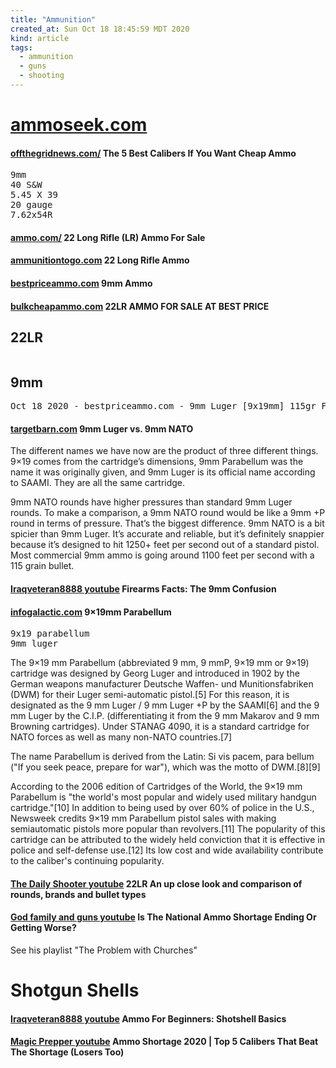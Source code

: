 ```yaml
---
title: "Ammunition"
created_at: Sun Oct 18 18:45:59 MDT 2020
kind: article
tags:
  - ammunition
  - guns
  - shooting
---
```

<h1>
  <a href="https://ammoseek.com/" target="_blank">ammoseek.com</a>
</h1>

<h4>
  <a href="https://www.offthegridnews.com/self-defense/the-5-best-calibers-if-you-want-cheap-ammo/" target="_blank">offthegridnews.com/</a>
  The 5 Best Calibers If You Want Cheap Ammo
</h4>
<pre>
9mm
40 S&W
5.45 X 39
20 gauge
7.62x54R
</pre>

<h4>
  <a href="https://ammo.com/rimfire/22-lr-ammo" target="_blank">ammo.com/</a>
  22 Long Rifle (LR) Ammo For Sale
</h4>
<h4>
  <a href="https://www.ammunitiontogo.com/index.php/cName/22-rimfirelr-mag-22-long-rifle" target="_blank">ammunitiontogo.com</a>
  22 Long Rifle Ammo
</h4>
<h4>
  <a href="https://www.bestpriceammo.com/9mm-ammo.html" target="_blank">bestpriceammo.com</a>
  9mm Ammo
</h4>
<h4>
  <a href="https://www.bulkcheapammo.com/rimfire-ammo/22-lr" target="_blank">bulkcheapammo.com</a>
  22LR AMMO FOR SALE AT BEST PRICE
</h4>
<h4>
  <a href="" target="_blank"></a>
</h4>
<h4>
  <a href="" target="_blank"></a>
</h4>

<h2>22LR</h2>
<pre>
</pre>

<h2>9mm</h2>
<pre>
Oct 18 2020 - bestpriceammo.com - 9mm Luger [9x19mm] 115gr FMJ Wolf Performance | 50rd Box - $30.99
</pre>

<h4>
  <a href="https://www.targetbarn.com/broad-side/9mm-luger-vs-9mm-nato/" target="_blank">targetbarn.com</a>
  9mm Luger vs. 9mm NATO
</h4>
The different names we have now are the product of three different
things. 9×19 comes from the cartridge’s dimensions, 9mm Parabellum
was the name it was originally given, and 9mm Luger is its official name
according to SAAMI. They are all the same cartridge.

9mm NATO rounds have higher pressures than standard 9mm Luger rounds. To
make a comparison, a 9mm NATO round would be like a 9mm +P round in terms
of pressure. That’s the biggest difference. 9mm NATO is a bit spicier
than 9mm Luger. It’s accurate and reliable, but it’s definitely
snappier because it’s designed to hit 1250+ feet per second out of a
standard pistol. Most commercial 9mm ammo is going around 1100 feet per
second with a 115 grain bullet.

<h4>
  <a href="https://www.youtube.com/watch?v=VpRmSzYJ27M" target="_blank">Iraqveteran8888 youtube</a>
  Firearms Facts: The 9mm Confusion
</h4>

<h4>
  <a href="https://infogalactic.com/info/9%C3%9719mm_Parabellum" target="_blank">infogalactic.com</a>
  9×19mm Parabellum
</h4>
<pre>
9x19 parabellum
9mm luger
</pre>
The 9×19 mm Parabellum (abbreviated 9 mm, 9 mmP, 9×19 mm or 9×19)
cartridge was designed by Georg Luger and introduced in 1902 by the
German weapons manufacturer Deutsche Waffen- und Munitionsfabriken
(DWM) for their Luger semi-automatic pistol.[5] For this reason, it is
designated as the 9 mm Luger / 9 mm Luger +P by the SAAMI[6] and the 9
mm Luger by the C.I.P. (differentiating it from the 9 mm Makarov and 9
mm Browning cartridges). Under STANAG 4090, it is a standard cartridge
for NATO forces as well as many non-NATO countries.[7]

The name Parabellum is derived from the Latin: Si vis pacem, para bellum
("If you seek peace, prepare for war"), which was the motto of DWM.[8][9]

According to the 2006 edition of Cartridges of the World, the 9×19 mm
Parabellum is "the world's most popular and widely used military handgun
cartridge."[10] In addition to being used by over 60% of police in the
U.S., Newsweek credits 9×19 mm Parabellum pistol sales with making
semiautomatic pistols more popular than revolvers.[11] The popularity of
this cartridge can be attributed to the widely held conviction that it
is effective in police and self-defense use.[12] Its low cost and wide
availability contribute to the caliber's continuing popularity.

<h4>
  <a href="https://www.youtube.com/watch?v=fN7Esl1EOGc" target="_blank">The Daily Shooter youtube</a>
  22LR An up close look and comparison of rounds, brands and bullet types
</h4>

<h4>
  <a href="https://www.youtube.com/watch?v=dCJQVNdTE5w" target="_blank">God family and guns youtube</a>
  Is The National Ammo Shortage Ending Or Getting Worse?
</h4>
See his playlist "The Problem with Churches"

<h1>Shotgun Shells</h1>
<h4>
  <a href="https://www.youtube.com/watch?v=X2eRC5G1cfM" target="_blank">Iraqveteran8888 youtube</a>
  Ammo For Beginners: Shotshell Basics
</h4>

<h4>
  <a href="https://www.youtube.com/watch?v=kyloqUah6vg" target="_blank">Magic Prepper youtube</a>
  Ammo Shortage 2020 | Top 5 Calibers That Beat The Shortage (Losers Too)
</h4>

<!--
html boilerplate fragments
<a href="" target="_blank"></a>
<a name=""></a>
<img src="" width="400px">
<ul>
  <li></li>
  <li><a href="" target="_blank"></a></li>
</ul>
<pre>
</pre>
<p style="margin-bottom: 2em;"></p>
<hr style="border: 0; height: 3px; background: #333; background-image: linear-gradient(to right, #ccc, #333, #ccc);">
<pre><code>
</code></pre>
<math xmlns='http://www.w3.org/1998/Math/MathML' display='block'>
</math>
:-->

